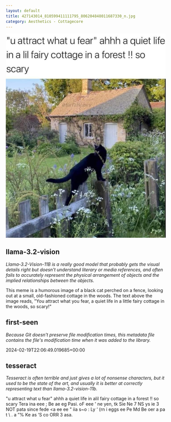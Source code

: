 ```yaml
---
layout: default
title: 427143014_810599411111795_806204848011687330_n.jpg
category: Aesthetics - Cottagecore
---
```


<div markdown="0"><a href="427143014_810599411111795_806204848011687330_n.jpg"><img class="photo" src="427143014_810599411111795_806204848011687330_n.jpg" /></a>

<h2>llama-3.2-vision</h2>
<p><i>Llama-3.2-Vision-11B is a really good model that probably gets the visual details right but doesn't understand literary or media references, and often fails to accurately represent the physical arrangement of objects and the implied relationships between the objects.</i></p>
<p>This meme is a humorous image of a black cat perched on a fence, looking out at a small, old-fashioned cottage in the woods. The text above the image reads, &quot;You attract what you fear, a quiet life in a little fairy cottage in the woods, so scary!&quot;</p>

<h2>first-seen</h2>
<p><i>Because Git doesn't preserve file modification times, this metadata file contains the file's modification time when it was added to the library.</i></p>
<p>2024-02-19T22:06:49.019685+00:00</p>

<h2>tesseract</h2>
<p><i>Tesseract is often terrible and just gives a lot of nonsense characters, but it used to be the state of the art, and usually it is better at correctly representing text than llama-3.2-vision-11b.</i></p>
<p>&quot;u attract what u fear&quot; ahhh a quiet life in alil fairy cottage in a forest !! so scary Tera ina eee ; Be ae eg Pasi. oF eee &#x27; ne yen, tk Sie Ne 7 NS ys ie 3 NOT pata since fede &lt;a ee ee &quot; iia s~o : Ly ‘ (rn i eggs ee Pe Md Be oer a pa t \ . a ”% Ke as ‘S co ORR 3 asa.</p>

</div>

